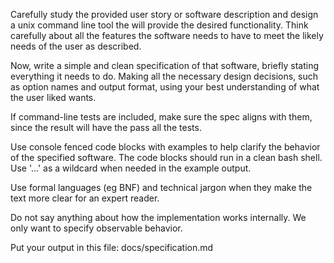 Carefully study the provided user story or software description and design a unix command line tool the will provide the desired functionality. Think carefully about all the features the software needs to have to meet the likely needs of the user as described.

Now, write a simple and clean specification of that software, briefly stating everything it needs to do. Making all the necessary design decisions, such as option names and output format, using your best understanding of what the user liked wants.

If command-line tests are included, make sure the spec aligns with them, since the result will have the pass all the tests.

Use console fenced code blocks with examples to help clarify the behavior of the specified software. The code blocks should run in a clean bash shell. Use '...' as a wildcard when needed in the example output.

Use formal languages (eg BNF) and technical jargon when they make the text more clear for an expert reader.

Do not say anything about how the implementation works internally. We only want to specify observable behavior.

Put your output in this file: docs/specification.md
